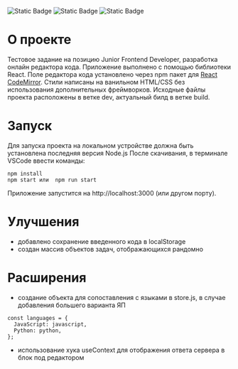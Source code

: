 ![Static Badge](https://img.shields.io/badge/CSS-3-blue) ![Static Badge](https://img.shields.io/badge/JavaScript-ES6-yellow) ![Static Badge](https://img.shields.io/badge/React-18-blue)

# О проекте
Тестовое задание на позицию Junior Frontend Developer, разработка онлайн редактора кода.
Приложение выполнено с помощью библиотеки React. Поле редактора кода установлено через npm пакет для  [React CodeMirror](https://uiwjs.github.io/react-codemirror/). 
Стили написаны на ванильном HTML/CSS без использования дополнительных фреймворков.
Исходные файлы проекта расположены в ветке dev, актуальный билд в ветке build.

# Запуск
Для запуска проекта на локальном устройстве должна быть установлена последняя версия Node.js
После скачивания, в терминале VSCode ввести команды:
```
npm install
npm start или  npm run start
```
Приложение запустится на http://localhost:3000 (или другом порту). 


# Улучшения
- добавлено сохранение введенного кода в localStorage
- создан массив объектов задач, отображающихся рандомно

# Расширения
- создание объекта для сопоставления с языками в store.js, в случае добавления большего варианта ЯП
```
const languages = {
  JavaScript: javascript,
  Python: python,
};
```
- использование хука useContext для отображения ответа сервера в блок под редактором


